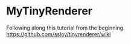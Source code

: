 # MyTinyRenderer
Following along this tutorial from the beginning. https://github.com/ssloy/tinyrenderer/wiki
